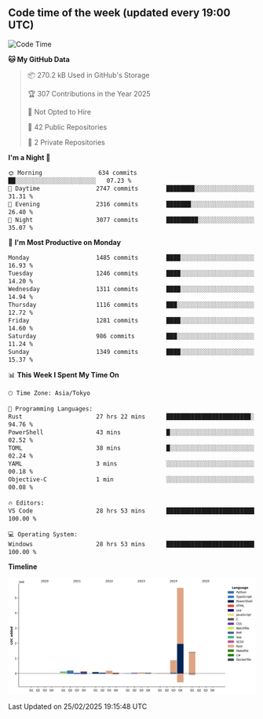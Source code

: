 ## Code time of the week (updated every 19:00 UTC)

<!--START_SECTION:waka-->
![Code Time](http://img.shields.io/badge/Code%20Time-4%2C341%20hrs%2019%20mins-blue)

**🐱 My GitHub Data** 

> 📦 270.2 kB Used in GitHub's Storage 
 > 
> 🏆 307 Contributions in the Year 2025
 > 
> 🚫 Not Opted to Hire
 > 
> 📜 42 Public Repositories 
 > 
> 🔑 2 Private Repositories 
 > 
**I'm a Night 🦉** 

```text
🌞 Morning                634 commits         ██░░░░░░░░░░░░░░░░░░░░░░░   07.23 % 
🌆 Daytime                2747 commits        ████████░░░░░░░░░░░░░░░░░   31.31 % 
🌃 Evening                2316 commits        ███████░░░░░░░░░░░░░░░░░░   26.40 % 
🌙 Night                  3077 commits        █████████░░░░░░░░░░░░░░░░   35.07 % 
```
📅 **I'm Most Productive on Monday** 

```text
Monday                   1485 commits        ████░░░░░░░░░░░░░░░░░░░░░   16.93 % 
Tuesday                  1246 commits        ████░░░░░░░░░░░░░░░░░░░░░   14.20 % 
Wednesday                1311 commits        ████░░░░░░░░░░░░░░░░░░░░░   14.94 % 
Thursday                 1116 commits        ███░░░░░░░░░░░░░░░░░░░░░░   12.72 % 
Friday                   1281 commits        ████░░░░░░░░░░░░░░░░░░░░░   14.60 % 
Saturday                 986 commits         ███░░░░░░░░░░░░░░░░░░░░░░   11.24 % 
Sunday                   1349 commits        ████░░░░░░░░░░░░░░░░░░░░░   15.37 % 
```


📊 **This Week I Spent My Time On** 

```text
🕑︎ Time Zone: Asia/Tokyo

💬 Programming Languages: 
Rust                     27 hrs 22 mins      ████████████████████████░   94.76 % 
PowerShell               43 mins             █░░░░░░░░░░░░░░░░░░░░░░░░   02.52 % 
TOML                     38 mins             █░░░░░░░░░░░░░░░░░░░░░░░░   02.24 % 
YAML                     3 mins              ░░░░░░░░░░░░░░░░░░░░░░░░░   00.18 % 
Objective-C              1 min               ░░░░░░░░░░░░░░░░░░░░░░░░░   00.08 % 

🔥 Editors: 
VS Code                  28 hrs 53 mins      █████████████████████████   100.00 % 

💻 Operating System: 
Windows                  28 hrs 53 mins      █████████████████████████   100.00 % 
```

**Timeline**

![Lines of Code chart](https://raw.githubusercontent.com/SARDONYX-sard/SARDONYX-sard/main/assets/bar_graph.png)


 Last Updated on 25/02/2025 19:15:48 UTC
<!--END_SECTION:waka-->